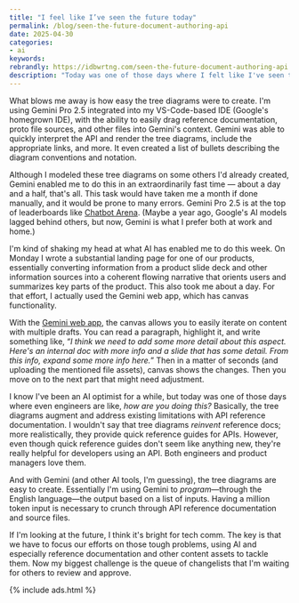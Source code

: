 ```yaml
---
title: "I feel like I’ve seen the future today"
permalink: /blog/seen-the-future-document-authoring-api
date: 2025-04-30
categories:
- ai
keywords: 
rebrandly: https://idbwrtng.com/seen-the-future-document-authoring-api
description: "Today was one of those days where I felt like I've seen the future. In about a day and a half, I used AI to create 8 different tree diagrams for APIs in an SDK I support. Each tree diagram has varying numbers of elements (from 50 to 350+). The tree diagrams visually depict the API structure and hierarchy, showing the data type, required/optional status, and sometimes other details. Each element links to its specific section in the reference documentation."
---
```


What blows me away is how easy the tree diagrams were to create. I'm using Gemini Pro 2.5 integrated into my VS-Code-based IDE (Google's homegrown IDE), with the ability to easily drag reference documentation, proto file sources, and other files into Gemini's context. Gemini was able to quickly interpret the API and render the tree diagrams, include the appropriate links, and more. It even created a list of bullets describing the diagram conventions and notation. 

Although I modeled these tree diagrams on some others I'd already created, Gemini enabled me to do this in an extraordinarily fast time &mdash; about a day and a half, that's all. This task would have taken me a month if done manually, and it would be prone to many errors. Gemini Pro 2.5 is at the top of leaderboards like [Chatbot Arena](https://lmarena.ai/). (Maybe a year ago, Google's AI models lagged behind others, but now, Gemini is what I prefer both at work and home.)

I'm kind of shaking my head at what AI has enabled me to do this week. On Monday I wrote a substantial landing page for one of our products, essentially converting information from a product slide deck and other information sources into a coherent flowing narrative that orients users and summarizes key parts of the product. This also took me about a day. For that effort, I actually used the Gemini web app, which has canvas functionality. 

With the [Gemini web app](https://gemini.google.com/app), the canvas allows you to easily iterate on content with multiple drafts. You can read a paragraph, highlight it, and write something like, “*I think we need to add some more detail about this aspect. Here's an internal doc with more info and a slide that has some detail. From this info, expand some more info here.*” Then in a matter of seconds (and uploading the mentioned file assets), canvas shows the changes. Then you move on to the next part that might need adjustment.

I know I've been an AI optimist for a while, but today was one of those days where even engineers are like, *how are you doing this?* Basically, the tree diagrams augment and address existing limitations with API reference documentation. I wouldn't say that tree diagrams *reinvent* reference docs; more realistically, they provide quick reference guides for APIs. However, even though quick reference guides don't seem like anything new, they're really helpful for developers using an API. Both engineers and product managers love them. 

And with Gemini (and other AI tools, I'm guessing), the tree diagrams are easy to create. Essentially I'm using Gemini to *program*&mdash;through the English language&mdash;the output based on a list of inputs. Having a million token input is necessary to crunch through API reference documentation and source files.

If I'm looking at the future, I think it's bright for tech comm. The key is that we have to focus our efforts on those tough problems, using AI and especially reference documentation and other content assets to tackle them. Now my biggest challenge is the queue of changelists that I'm waiting for others to review and approve.

{% include ads.html %}